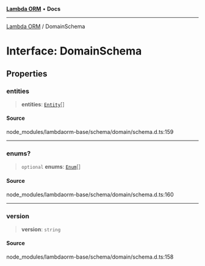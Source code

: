 [**Lambda ORM**](../README.md) • **Docs**

***

[Lambda ORM](../README.md) / DomainSchema

# Interface: DomainSchema

## Properties

### entities

> **entities**: [`Entity`](Entity.md)[]

#### Source

node\_modules/lambdaorm-base/schema/domain/schema.d.ts:159

***

### enums?

> `optional` **enums**: [`Enum`](Enum.md)[]

#### Source

node\_modules/lambdaorm-base/schema/domain/schema.d.ts:160

***

### version

> **version**: `string`

#### Source

node\_modules/lambdaorm-base/schema/domain/schema.d.ts:158
